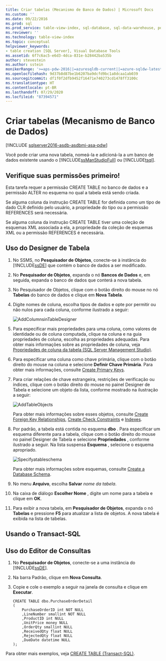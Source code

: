 ```yaml
---
title: Criar tabelas (Mecanismo de Banco de Dados) | Microsoft Docs
ms.custom: ''
ms.date: 09/22/2016
ms.prod: sql
ms.prod_service: table-view-index, sql-database, sql-data-warehouse, pdw
ms.reviewer: ''
ms.technology: table-view-index
ms.topic: conceptual
helpviewer_keywords:
- table creation [SQL Server], Visual Database Tools
ms.assetid: 6f7c6ac5-e6d3-4dca-831e-b28442ba535b
author: stevestein
ms.author: sstein
monikerRange: '>=aps-pdw-2016||=azuresqldb-current||=azure-sqldw-latest||>=sql-server-2016||=sqlallproducts-allversions||>=sql-server-linux-2017||=azuresqldb-mi-current'
ms.openlocfilehash: 9d37b8d87be1b6207ba9dcfd9bc1a8dcaa1ab039
ms.sourcegitcommit: df1f0f2dfb9452f16471e740273cd1478ff3100c
ms.translationtype: HT
ms.contentlocale: pt-BR
ms.lasthandoff: 07/29/2020
ms.locfileid: "87394571"
---
```

# <a name="create-tables-database-engine"></a>Criar tabelas (Mecanismo de Banco de Dados)
[!INCLUDE [sqlserver2016-asdb-asdbmi-asa-pdw](../../includes/applies-to-version/sqlserver2016-asdb-asdbmi-asa-pdw.md)]

  Você pode criar uma nova tabela, nomeá-la e adicioná-la a um banco de dados existente usando o [!INCLUDE[ssManStudioFull](../../includes/ssmanstudiofull-md.md)] ou [!INCLUDE[tsql](../../includes/tsql-md.md)].  
  

  
##  <a name="check-your-permissions-first"></a><a name="Permissions"></a> Verifique suas permissões primeiro!  
Esta tarefa requer a permissão CREATE TABLE no banco de dados e a permissão ALTER no esquema no qual a tabela está sendo criada.  
  
 Se alguma coluna da instrução CREATE TABLE for definida como um tipo de dado CLR definido pelo usuário, a propriedade do tipo ou a permissão REFERENCES será necessária.  
  
 Se alguma coluna da instrução CREATE TABLE tiver uma coleção de esquemas XML associada a ela, a propriedade da coleção de esquemas XML ou a permissão REFERENCES é necessária.  
  
 
## <a name="using-table-designer"></a>Uso do Designer de Tabela  
  
1.  No SSMS, no **Pesquisador de Objetos**, conecte-se à instância do [!INCLUDE[ssDE](../../includes/ssde-md.md)] que contém o banco de dados a ser modificado.  
  
2.  No **Pesquisador de Objetos**, expanda o nó **Bancos de Dados** e, em seguida, expanda o banco de dados que conterá a nova tabela.  
  
3.  No Pesquisador de Objetos, clique com o botão direito do mouse no nó **Tabelas** do banco de dados e clique em **Nova Tabela**.  
  
4.  Digite nomes de coluna, escolha tipos de dados e opte por permitir ou não nulos para cada coluna, conforme ilustrado a seguir:  
  
     ![AddColumnsinTableDesigner](../../relational-databases/tables/media/addcolumnsintabledesigner.gif "AddColumnsinTableDesigner")  
  
5.  Para especificar mais propriedades para uma coluna, como valores de identidade ou de coluna computada, clique na coluna e na guia propriedades de coluna, escolha as propriedades adequadas. Para obter mais informações sobre as propriedades de coluna, veja [Propriedades de coluna da tabela &#40;SQL Server Management Studio&#41;](../../relational-databases/tables/table-column-properties-sql-server-management-studio.md).  
  
6.  Para especificar uma coluna como chave primária, clique com o botão direito do mouse na coluna e selecione **Definir Chave Primária**. Para obter mais informações, consulte [Create Primary Keys](../../relational-databases/tables/create-primary-keys.md).  
  
7.  Para criar relações de chave estrangeira, restrições de verificação ou índices, clique com o botão direito do mouse no painel Designer de Tabela e selecione um objeto da lista, conforme mostrado na ilustração a seguir:  
  
     ![AddTableObjects](../../relational-databases/tables/media/addtableobjects.gif "AddTableObjects")  
  
     Para obter mais informações sobre esses objetos, consulte [Create Foreign Key Relationships](../../relational-databases/tables/create-foreign-key-relationships.md), [Create Check Constraints](../../relational-databases/tables/create-check-constraints.md) e [Indexes](../../relational-databases/indexes/indexes.md).  
  
8.  Por padrão, a tabela está contida no esquema **dbo** . Para especificar um esquema diferente para a tabela, clique com o botão direito do mouse no painel Designer de Tabela e selecione **Propriedades** , conforme ilustrado a seguir. Na lista suspensa **Esquema** , selecione o esquema apropriado.  
  
     ![Specifyatableschema](../../relational-databases/tables/media/specifyatableschema.gif "Specifyatableschema")  
  
     Para obter mais informações sobre esquemas, consulte [Create a Database Schema](../../relational-databases/security/authentication-access/create-a-database-schema.md).  
  
9. No menu **Arquivo**, escolha **Salvar** *nome da tabela*.  
  
10. Na caixa de diálogo **Escolher Nome** , digite um nome para a tabela e clique em **OK**.  
  
11. Para exibir a nova tabela, em **Pesquisador de Objetos**, expanda o nó **Tabelas** e pressione **F5** para atualizar a lista de objetos. A nova tabela é exibida na lista de tabelas.  
  
##  <a name="using-transact-sql"></a><a name="TsqlProcedure"></a> Usando o Transact-SQL  
  
## <a name="using-query-editor"></a>Uso do Editor de Consultas  
  
1.  No **Pesquisador de Objetos**, conecte-se a uma instância do [!INCLUDE[ssDE](../../includes/ssde-md.md)].  
  
2.  Na barra Padrão, clique em **Nova Consulta**.  
  
3.  Copie e cole o exemplo a seguir na janela de consulta e clique em **Executar**.  
  
    ```  
    CREATE TABLE dbo.PurchaseOrderDetail  
    (  
        PurchaseOrderID int NOT NULL  
        ,LineNumber smallint NOT NULL  
        ,ProductID int NULL  
        ,UnitPrice money NULL  
        ,OrderQty smallint NULL  
        ,ReceivedQty float NULL  
        ,RejectedQty float NULL  
        ,DueDate datetime NULL  
    );  
    ```  
  
 Para obter mais exemplos, veja [CREATE TABLE &#40;Transact-SQL&#41;](../../t-sql/statements/create-table-transact-sql.md).  
  
  
